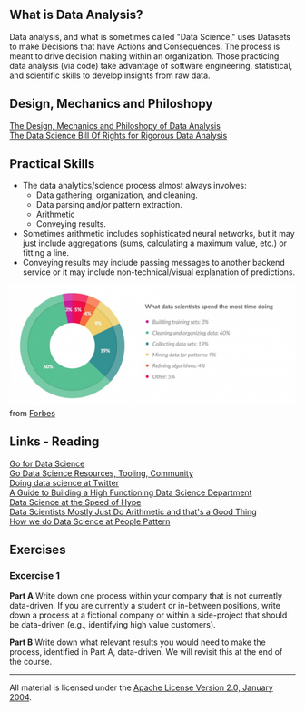 ## What is Data Analysis?

Data analysis, and what is sometimes called "Data Science," uses Datasets to make Decisions that have Actions and Consequences.  The process is meant to drive decision making within an organization.  Those practicing data analysis (via code) take advantage of software engineering, statistical, and scientific skills to develop insights from raw data.

## Design, Mechanics and Philoshopy

[The Design, Mechanics and Philoshopy of Data Analysis](design_philoshopy.md)   
[The Data Science Bill Of Rights for Rigorous Data Analysis](http://www.pachyderm.io/dsbor.html)

## Practical Skills

* The data analytics/science process almost always involves:
    * Data gathering, organization, and cleaning.
    * Data parsing and/or pattern extraction.
    * Arithmetic
    * Conveying results.
* Sometimes arithmetic includes sophisticated neural networks, but it may just include aggregations (sums, calculating a maximum value, etc.) or fitting a line.
* Conveying results may include passing messages to another backend service or it may include non-technical/visual explanation of predictions. 

![alt tag](forbes_data_science.jpg)
from [Forbes](http://www.forbes.com/sites/gilpress/2016/03/23/data-preparation-most-time-consuming-least-enjoyable-data-science-task-survey-says)

## Links - Reading

[Go for Data Science](https://youtu.be/D5tDubyXLrQ)   
[Go Data Science Resources, Tooling, Community](https://github.com/gopherds/resources)     
[Doing data science at Twitter](https://medium.com/@rchang/my-two-year-journey-as-a-data-scientist-at-twitter-f0c13298aee6#.hdprnhlv5)  
[A Guide to Building a High Functioning Data Science Department](http://multithreaded.stitchfix.com/blog/2016/03/16/engineers-shouldnt-write-etl/)  
[Data Science at the Speed of Hype](http://www.john-foreman.com/blog/surviving-data-science-at-the-speed-of-hype)  
[Data Scientists Mostly Just Do Arithmetic and that's a Good Thing](https://m.signalvnoise.com/data-scientists-mostly-just-do-arithmetic-and-that-s-a-good-thing-c6371885f7f6#.cfa7z2m4e)   
[How we do Data Science at People Pattern](https://www.peoplepattern.com/post.html#!/how-we-do-data-science-at-people-pattern)  

## Exercises

### Excercise 1

**Part A** Write down one process within your company that is not currently data-driven.  If you are currently a student or in-between positions, write down a process at a fictional company or within a side-project that should be data-driven (e.g., identifying high value customers).

**Part B** Write down what relevant results you would need to make the process, identified in Part A, data-driven.  We will revisit this at the end of the course.
___
All material is licensed under the [Apache License Version 2.0, January 2004](http://www.apache.org/licenses/LICENSE-2.0).
